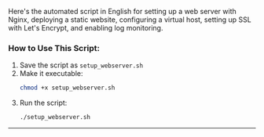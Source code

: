 Here's the automated script in English for setting up a web server with Nginx, deploying a static website, configuring a virtual host, setting up SSL with Let's Encrypt, and enabling log monitoring.

### **How to Use This Script:**

1. Save the script as `setup_webserver.sh`
2. Make it executable:
   ```bash
   chmod +x setup_webserver.sh
   ```
3. Run the script:
   ```bash
   ./setup_webserver.sh
   ```

---
